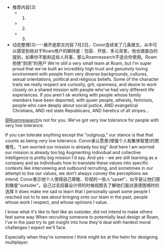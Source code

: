 - 推荐内容[3]
    - 1.
    - 2.
    - 3.
- 动态整理[3]----展开是原文内容
    7月2日，Conor连续发了几条推文，从中可以感受到他对于Roam用户的期待是：包容、开放、多元背景。他也很直白的提到，如果你不能和这些人共事，那么Roamresearch不适合你使用。Roam拒绝“封闭”的用户
        We're still a very small team at Roam, but I'm super proud that we've built an incredibly high trust and genuinely loving environment with people from very diverse backgrounds, cultures, sexual orientations, political and religious beliefs.
        Some of the character traits we really respect are curiosity, grit, openness, and desire to work closely on a shared mission with people who've had very different life experiences.
        If you aren't ok working with people whose family members have been deported, with queer people, atheists, feminists, people who care deeply about social justice, AND evangelical Christians, AND red state Republicans, AND heretics of all stripes...

[@Roamresearch](https://twitter.com/RoamResearch)is not for you.
        We've got very low tolerance for people with very low tolerance. 

If you can tolerate anything except the "outgroup," our stance is that that counts as being very low tolerance.
    Conor承认愿景(增强个人和集体智慧)的困难性，“I am worried our mission is already too big”
        And here I am worried our mission is already too big
        Augmenting individual and collective intelligence is pretty big mission I'd say.
        And yes - we are still learning as a company and as individuals how to translate these values into specific contexts like interviewing and outbound recruiting, and sometimes in our attempt to live our values, we don't always convey the perceptions we intend.
    Conor表示他个人使得自己尊敬、珍视的一些人“upset”，似乎是让他们感到像是“outsider”。自己过去招募设计师的时候视图去了解他们面对道德困境时的选择
        It does make me sad to learn that I personally upset some people I reached out to to see about bringing onto our team in the past, people whose work I respect, and whose opinions I value.

I know what it's like to feel like an outsider, did not intend to make others feel same way
        When recruiting someone to potentially lead design at Roam, I've in the past try to get insight into how they'd deal with hardest moral challenges I expect we'll face.

Especially when they're someone I think might be at the helm for designing multiplayer.
